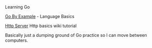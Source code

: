 Learning Go

[Go By Example](https://gobyexample.com/)  - Language Basics

[Http Server](https://golang.org/doc/articles/wiki/) Http basics wiki tutorial


Basically just a dumping ground of Go practice so I can move between computers.
